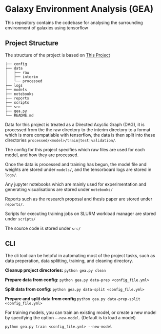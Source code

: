 # Galaxy Environment Analysis (GEA)

This repository contains the codebase for analysing the surrounding environment of galaxies using tensorflow

## Project Structure

The structure of the project is based on [This Project](https://drivendata.github.io/cookiecutter-data-science/#data-is-immutable)

```
├── config
├── data
│   ├── raw
│   ├── interim 
│   └── processed
├── logs
├── models
├── notebooks
├── reports
├── scripts
├── src
├── gea.py
└── README.md
```

Data for this project is treated as a Directed Acyclic Graph (DAG), it is processed from the the raw directory to the interim directory to a format which is more compatiable with tensorflow, the data is then split into these directories `processed/<model>/train|test|validation/`.

The config for this project specifies which raw files are used for each model, and how they are processed.

Once the data is processed and training has begun, the model file and weights are stored under `models/`, and the tensorboard logs are stored in `logs/`.

Any jupyter notebooks which are mainly used for experimentation and generating visualisations are stored under `notebooks/`

Reports such as the research proposal and thesis paper are stored under `reports/`.

Scripts for executing training jobs on SLURM workload manager are stored under `scripts/`

The source code is stored under `src/`

## CLI

The cli tool can be helpful in automating most of the project tasks, such as data preperation, data splitting, training, and cleaning directory.

**Cleanup project directories:** `python gea.py clean`

**Prepare data from config:** `python gea.py data-prep <config_file.yml>`

**Split data from config:** `python gea.py data-split <config_file.yml>`

**Prepare and split data from config** `python gea.py data-prep-split <config_file.yml>`

For training models, you can train an existing model, or create a new model by specifying the option `--new-model`. (Default is to load a model)

`python gea.py train <config_file.yml> --new-model`
